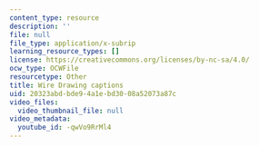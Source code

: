 ```yaml
---
content_type: resource
description: ''
file: null
file_type: application/x-subrip
learning_resource_types: []
license: https://creativecommons.org/licenses/by-nc-sa/4.0/
ocw_type: OCWFile
resourcetype: Other
title: Wire Drawing captions
uid: 20323abd-bde9-4a1e-bd30-08a52073a87c
video_files:
  video_thumbnail_file: null
video_metadata:
  youtube_id: -qwVo9RrMl4
---
```

